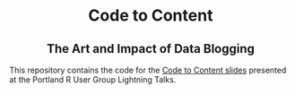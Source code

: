 <h1 align="center">
Code to Content
</h1>

<h2 align="center">
The Art and Impact of Data Blogging
</h2>

This repository contains the code for the [Code to Content slides](https://code-to-content.netlify.app/#/title-slide) presented at the Portland R User Group Lightning Talks.